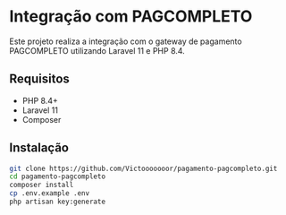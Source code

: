 # Integração com PAGCOMPLETO

Este projeto realiza a integração com o gateway de pagamento PAGCOMPLETO utilizando Laravel 11 e PHP 8.4.

## Requisitos

- PHP 8.4+
- Laravel 11
- Composer

## Instalação

```bash
git clone https://github.com/Victooooooor/pagamento-pagcompleto.git
cd pagamento-pagcompleto
composer install
cp .env.example .env
php artisan key:generate
